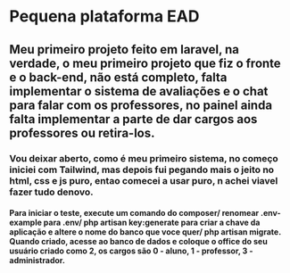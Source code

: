 <h1> Pequena plataforma EAD </h1>

<h2> Meu primeiro projeto feito em laravel, na verdade, o meu primeiro projeto que fiz o fronte e o back-end, não está completo, falta implementar o sistema de avaliações e o chat para falar com os professores, no painel ainda falta implementar a parte de dar cargos aos professores ou retira-los. </h2>

<h3> Vou deixar aberto, como é meu primeiro sistema, no começo iniciei com Tailwind, mas depois fui pegando mais o jeito no html, css e js puro, entao comecei a usar puro, n achei viavel fazer tudo denovo. </h3>

<h4> Para iniciar o teste, execute um comando do composer/ renomear .env-example para .env/ php artisan key:generate para criar a chave da aplicação e altere o nome do banco que voce quer/ php artisan migrate. Quando criado, acesse ao banco de dados e coloque o office do seu usuário criado como 2, os cargos são 0 - aluno, 1 - professor, 3 - administrador.  </h4>
